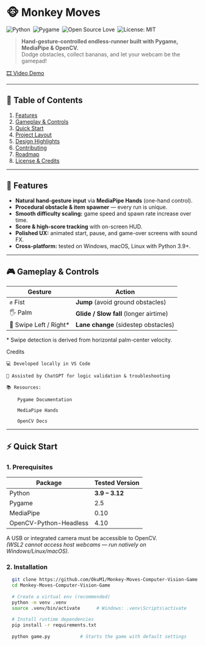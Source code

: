# 🐵 Monkey Moves  
![Python](https://img.shields.io/badge/python-3.9+-blue.svg) ![Pygame](https://img.shields.io/badge/pygame-2.x-orange) ![Open Source Love](https://img.shields.io/badge/PRs-welcome-brightgreen.svg) ![License: MIT](https://img.shields.io/badge/license-MIT-lightgrey.svg)

> **Hand-gesture-controlled endless-runner built with Pygame, MediaPipe & OpenCV.**  
> Dodge obstacles, collect bananas, and let your webcam be the gamepad!

[🎞 Video Demo](https://www.youtube.com/watch?v=0VEA0qOUKeI)

---

## 📑 Table of Contents
1. [Features](#-features)  
2. [Gameplay & Controls](#-gameplay--controls)  
3. [Quick Start](#-quick-start)  
4. [Project Layout](#-project-layout)  
5. [Design Highlights](#-design-highlights)  
6. [Contributing](#-contributing)  
7. [Roadmap](#-roadmap)  
8. [License & Credits](#-license--credits)

---

## 🚀 Features
- **Natural hand-gesture input** via **MediaPipe Hands** (one-hand control).
- **Procedural obstacle & item spawner** — every run is unique.
- **Smooth difficulty scaling:** game speed and spawn rate increase over time.
- **Score & high-score tracking** with on-screen HUD.
- **Polished UX:** animated start, pause, and game-over screens with sound FX.
- **Cross-platform:** tested on Windows, macOS, Linux with Python 3.9+.

---

## 🎮 Gameplay & Controls
| Gesture | Action                |
|---------|-----------------------|
| ✊ Fist  | **Jump** (avoid ground obstacles) |
| 🖐️ Palm | **Glide / Slow fall** (longer airtime) |
| 🤚 Swipe Left / Right* | **Lane change** (sidestep obstacles) |

\* Swipe detection is derived from horizontal palm-center velocity.

 Credits

    💻 Developed locally in VS Code

    🧠 Assisted by ChatGPT for logic validation & troubleshooting

    📚 Resources:

        Pygame Documentation

        MediaPipe Hands

        OpenCV Docs
---

## ⚡ Quick Start

### 1. Prerequisites
| Package | Tested Version |
|---------|---------------|
| Python  | **3.9 – 3.12** |
| Pygame  | 2.5 |
| MediaPipe | 0.10 |
| OpenCV-Python-Headless | 4.10 |

A USB or integrated camera must be accessible to OpenCV.  
*(WSL2 cannot access host webcams — run natively on Windows/Linux/macOS).*

### 2. Installation
```bash
  git clone https://github.com/OkuM1/Monkey-Moves-Computer-Vision-Game.git
  cd Monkey-Moves-Computer-Vision-Game
  
  # Create a virtual env (recommended)
  python -m venv .venv
  source .venv/bin/activate      # Windows: .venv\Scripts\activate
  
  # Install runtime dependencies
  pip install -r requirements.txt
  
  python game.py           # Starts the game with default settings

